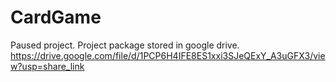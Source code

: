 # CardGame
Paused project.
Project package stored in google drive.
https://drive.google.com/file/d/1PCP6H4IFE8ES1xxi3SJeQExY_A3uGFX3/view?usp=share_link
